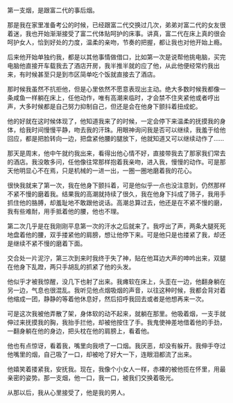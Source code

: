 第一支烟，是跟富二代的事后烟。

那是我在家里准备考公的时候，已经跟富二代交换过几次，弟弟对富二代的女友很着迷，我也开始渐渐接受了富二代体贴呵护的床事。讲真，富二代在床上真的很会呵护女人，恰到好处的力度，温柔的亲吻，节奏的把握，都让我也对他开始上瘾。

后来他开始单独约我，都是以其他事情做借口，比如第一次是说帮他挑电脑，买完电脑他直接开车载我去了酒店开房，我半推半就的应了他，从此他便经常约我出来，有时候甚至只是到市区简单吃个饭就直接去了酒店。

那时候我虽然不抗拒他，但是心里依然不愿意表现出主动。绝大多数时候我都像一条咸鱼一样躺在床上，任他动作，唯有高潮来临时，才会禁不住夹紧他或者哼出声，大多时候都是自己努力抑制自己，但还是会在他身下颤抖着扭成蛇。

他的好就在这时候体现了，他知道我来了的时候，一定会停下来温柔的抚摸我的身体，给我时间慢慢平静，吻去我的汗珠。用眼神询问我是否可以继续，我羞于给他回应，都是把脸转向一边，把盘紧他腰的腿放下，他就知道又可以继续动作了……





那天是周末，他中午就约我出来，看得出他心情不好，直接带我去了那家我们常去的酒店。我没敢多问，任他像往常那样抱着我亲吻，进入我，慢慢的动作。可是那天他明显心不在焉，只是机械的一进一出，一圈一圈地磨着我的花心。

很快我就来了第一次，我在他身下颤抖着，可是他似乎一点也没注意到，仍然那样不紧不慢的磨着我。结果我的高潮就持续了很久，我在他身下抖成了筛子，我用手抓住他的胳膊，却羞耻地不敢跟他说话。高潮总算过去，他还是在不紧不慢的磨，我有些难耐，用手抵着他的腰，他也不理。

第二次几乎是在我刚刚平息第一次的汗水之后就来了。我哼出了声，两条大腿死死地盘着他的腰，双手搂紧他的肩膀，想让他停下来。可是他只是也搂紧了我，却还是继续不紧不慢的磨着下面。

交合处一片泥泞，第三次到来时我终于失了神，贴在他耳边大声的呻吟出来，双腿在他身下乱蹬，两只手胡乱的抓紧了他的头发。

他似乎才被我惊醒，没几下也射了出来。我瘫软在床上，头歪在一边，他翻身躺在另一边，气息也很混乱。我听见他点烟吸烟的声音，以往这种时候，我都会背对着他缩成一团，静静的等着他休息好，然后招呼我回去或者是他想再来一次。

可是这次我被他弄散了架，身体软的动不起来，就躺在那里。他吸着烟，一支手就伸过来抚摸我的胸，我抬手拦他，却被他按住了手。我鬼使神差地借着他的手劲，一翻身躺在他的身边，把头枕在他的肩膀上，看着他。

他也有点惊讶，看着我，嘴里向我喷了一口烟。我厌恶，却没有躲开。我伸手夺过他嘴里的烟，自己吸了一口，却被呛了好大一下，连眼泪都流了出来。

他嬉笑着搂紧我，安抚我。现在，我像个小女人一样，赤裸的被他揽在怀里，用最亲密的姿势。那一支烟，他一口，我一口，被我们交换着吸光。



从那以后，我从心里接受了，他是我的男人。
